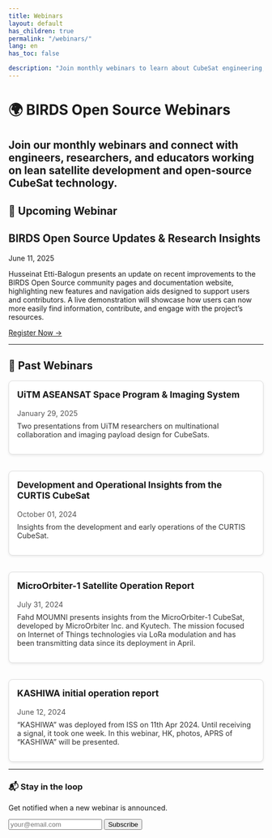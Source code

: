 ```yaml
---
title: Webinars
layout: default
has_children: true
permalink: "/webinars/"
lang: en
has_toc: false

description: "Join monthly webinars to learn about CubeSat engineering, missions, and open-source development."
---
```

# 🌍 BIRDS Open Source Webinars

Join our monthly webinars and connect with engineers, researchers, and educators working on lean satellite development and open-source CubeSat technology.
---
## 📅 Upcoming Webinar

<div class="border-2 border-[#005596] bg-[#eaf5fc] p-6 rounded-lg shadow-sm mb-12">
  <h2 class="text-xl font-semibold mb-2">BIRDS Open Source Updates & Research Insights</h2>
  <span class="text-gray-600 text-sm block mb-4">June 11, 2025</span>
  <p class="mb-4">
    Husseinat Etti-Balogun presents an update on recent improvements to the BIRDS Open Source community pages and documentation website, highlighting new features and navigation aids designed to support users and contributors. A live demonstration will showcase how users can now more easily find information, contribute, and engage with the project’s resources.
  </p>
  <a href="https://lean-sat.org/opensource/" class="text-blue-700 underline">Register Now →</a>
</div>

---
## 🎥 Past Webinars

<div style="display: grid; gap: 2rem; grid-template-columns: repeat(auto-fit, minmax(280px, 1fr));">

  <div style="border: 1px solid #ddd; border-radius: 8px; padding: 16px; background-color: white; box-shadow: 0 2px 5px rgba(0,0,0,0.08);">
    <a href="{{site.url}}/resources/webinars/webinar-25.html" style="text-decoration: none; color: inherit; display: block;">
      <h3 style="margin-top: 0; font-size: 1.1rem;">UiTM ASEANSAT Space Program & Imaging System</h3>
      <span style="font-size: 0.9rem; color: #555;">January 29, 2025</span>
      <p style="margin-top: 0.5rem; font-size: 0.9rem; color: #333;">
        Two presentations from UiTM researchers on multinational collaboration and imaging payload design for CubeSats.
      </p>
    </a>
  </div>

  <div style="border: 1px solid #ddd; border-radius: 8px; padding: 16px; background-color: white; box-shadow: 0 2px 5px rgba(0,0,0,0.08);">
    <a href="{{site.url}}/resources/webinars/webinar-24" style="text-decoration: none; color: inherit; display: block;">
      <h3 style="margin-top: 0; font-size: 1.1rem;">Development and Operational Insights from the CURTIS CubeSat</h3>
      <span style="font-size: 0.9rem; color: #555;">October 01, 2024</span>
      <p style="margin-top: 0.5rem; font-size: 0.9rem; color: #333;">
        Insights from the development and early operations of the CURTIS CubeSat.
      </p>
    </a>
  </div>

  <div style="border: 1px solid #ddd; border-radius: 8px; padding: 16px; background-color: white; box-shadow: 0 2px 5px rgba(0,0,0,0.08);">
    <a href="{{site.url}}/resources/webinars/webinar-23" style="text-decoration: none; color: inherit; display: block;">
      <h3 style="margin-top: 0; font-size: 1.1rem;">MicroOrbiter-1 Satellite Operation Report</h3>
      <span style="font-size: 0.9rem; color: #555;">July 31, 2024</span>
      <p style="margin-top: 0.5rem; font-size: 0.9rem; color: #333;">
        Fahd MOUMNI presents insights from the MicroOrbiter-1 CubeSat, developed by MicroOrbiter Inc. and Kyutech. The mission focused on Internet of Things technologies via LoRa modulation and has been transmitting data since its deployment in April.
      </p>
    </a>
  </div>

  <div style="border: 1px solid #ddd; border-radius: 8px; padding: 16px; background-color: white; box-shadow: 0 2px 5px rgba(0,0,0,0.08);">
    <a href="{{site.url}}/resources/webinars/webinar-22" style="text-decoration: none; color: inherit; display: block;">
      <h3 style="margin-top: 0; font-size: 1.1rem;">KASHIWA initial operation report</h3>
      <span style="font-size: 0.9rem; color: #555;">June 12, 2024</span>
      <p style="margin-top: 0.5rem; font-size: 0.9rem; color: #333;">
        “KASHIWA” was deployed from ISS on 11th Apr 2024. Until receiving a signal, it took one week. In this webinar, HK, photos, APRS of “KASHIWA” will be presented.
      </p>
    </a>
  </div>
</div>

---

<div id="subscribe" class="bg-white py-10 px-4 text-center border border-gray-200 rounded mt-12">
  <h3 class="text-2xl font-bold mb-4">📬 Stay in the loop</h3>
  <p class="mb-6 text-gray-700">Get notified when a new webinar is announced.</p>

  <form action="https://lean-sat.org/opensource/" method="POST" class="flex flex-col sm:flex-row gap-4 justify-center max-w-xl mx-auto">
    <input type="email" name="email" required placeholder="your@email.com"
           class="px-4 py-2 border border-gray-300 rounded focus:outline-none focus:ring-2 focus:ring-blue-400 w-full sm:w-auto" />
    <button type="submit" class="bg-[#005596] text-white px-6 py-2 rounded hover:bg-[#003f73] transition">
      Subscribe
    </button>
  </form>
</div>
